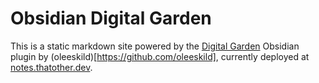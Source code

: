 # Obsidian Digital Garden
This is a static markdown site powered by the [Digital Garden](https://github.com/oleeskild/Obsidian-Digital-Garden) Obsidian plugin by (oleeskild)[https://github.com/oleeskild], currently deployed at [notes.thatother.dev](https://notes.thatother.dev).
